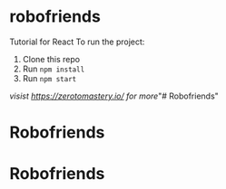 # robofriends
Tutorial for React
To run the project:

1. Clone this repo
2. Run `npm install`
3. Run `npm start`

*visist https://zerotomastery.io/ for more*"# Robofriends" 
# Robofriends
# Robofriends
